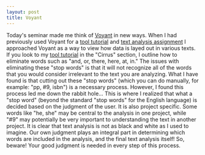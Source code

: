 ```yaml
---
layout: post
title: Voyant
---
```


Today's seminar made me think of [Voyant](voyant-tools.org) in new ways. When I had previously used Voyant for a [tool tutorial](https://github.com/elisebigley/voyant-tool-tutorial/blob/master/tutorial.md) and [text analysis assignment](https://github.com/elisebigley/text-analysis-assignment/blob/master/Text%20Analysis.md) I approached Voyant as a way to view how data is layed out in various texts.
If you look to my [tool tutorial](https://github.com/elisebigley/voyant-tool-tutorial/blob/master/tutorial.md) in the "Cirrus" section, I outline how to eliminate words such as "and, or, there, here, at, in." The issues with eliminating these "stop words" is that it will not recognize all of the words that you would consider irrelevant to the text you are analyzing.
What I have found is that cutting out these "stop words" (which you can do manually, for example: "pp, #9, isbn") is a necessary process. However, I found this process led me down the rabbit hole... This is where I realized that what a "stop word" (beyond the standard "stop words" for the English language) is decided based on the judgment of the user. It is also project specific. Some words like "he, she" may be central to the analysis in one project, while "#9" may potentially be very important to understanding the text in another project. 
It is clear that text analysis is not as black and white as I used to imagine. Our own judgment plays an integral part in determining which words are included in the analysis, and the final text analysis itself! So, beware! Your good judgment is needed in every step of this process. 
